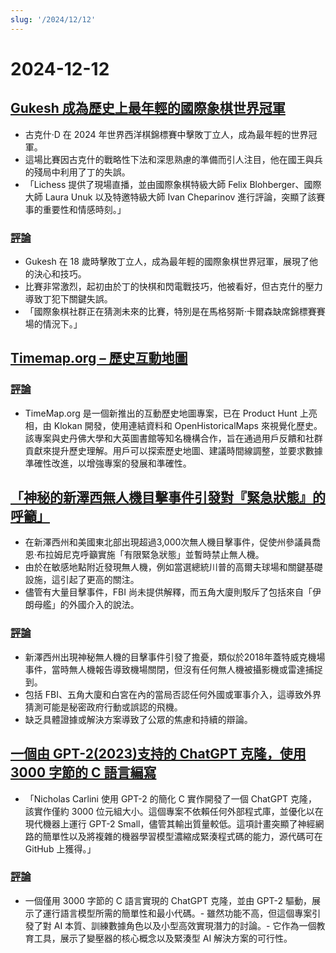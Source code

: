 ```yaml
---
slug: '/2024/12/12'
---
```


# 2024-12-12

## [Gukesh 成為歷史上最年輕的國際象棋世界冠軍](https://lichess.org/@/Lichess/blog/wcc-2024-round-14-gukesh-becomes-the-youngest-world-champion-in-history/cDggdNZw)

- 古克什·D 在 2024 年世界西洋棋錦標賽中擊敗丁立人，成為最年輕的世界冠軍。
- 這場比賽因古克什的戰略性下法和深思熟慮的準備而引人注目，他在國王與兵的殘局中利用了丁的失誤。
- 「Lichess 提供了現場直播，並由國際象棋特級大師 Felix Blohberger、國際大師 Laura Unuk 以及特邀特級大師 Ivan Cheparinov 進行評論，突顯了該賽事的重要性和情感時刻。」

### [評論](https://news.ycombinator.com/item?id=42398952)

- Gukesh 在 18 歲時擊敗丁立人，成為最年輕的國際象棋世界冠軍，展現了他的決心和技巧。
- 比賽非常激烈，起初由於丁的快棋和閃電戰技巧，他被看好，但古克什的壓力導致丁犯下關鍵失誤。
- 「國際象棋社群正在猜測未來的比賽，特別是在馬格努斯·卡爾森缺席錦標賽賽場的情況下。」

## [Timemap.org – 歷史互動地圖](https://www.oldmapsonline.org/en/history/regions)

### [評論](https://news.ycombinator.com/item?id=42397550)

- TimeMap.org 是一個新推出的互動歷史地圖專案，已在 Product Hunt 上亮相，由 Klokan 開發，使用連結資料和 OpenHistoricalMaps 來視覺化歷史。該專案與史丹佛大學和大英圖書館等知名機構合作，旨在通過用戶反饋和社群貢獻來提升歷史理解。用戶可以探索歷史地圖、建議時間線調整，並要求數據準確性改進，以增強專案的發展和準確性。

## [「神秘的新澤西無人機目擊事件引發對『緊急狀態』的呼籲」](https://www.theguardian.com/us-news/2024/dec/11/new-jersey-drone-sightings-state-of-emergency)

- 在新澤西州和美國東北部出現超過3,000次無人機目擊事件，促使州參議員喬恩·布拉姆尼克呼籲實施「有限緊急狀態」並暫時禁止無人機。
- 由於在敏感地點附近發現無人機，例如當選總統川普的高爾夫球場和關鍵基礎設施，這引起了更高的關注。
- 儘管有大量目擊事件，FBI 尚未提供解釋，而五角大廈則駁斥了包括來自「伊朗母艦」的外國介入的說法。

### [評論](https://news.ycombinator.com/item?id=42391443)

- 新澤西州出現神秘無人機的目擊事件引發了擔憂，類似於2018年蓋特威克機場事件，當時無人機報告導致機場關閉，但沒有任何無人機被攝影機或雷達捕捉到。
- 包括 FBI、五角大廈和白宮在內的當局否認任何外國或軍事介入，這導致外界猜測可能是秘密政府行動或誤認的飛機。
- 缺乏具體證據或解決方案導致了公眾的焦慮和持續的辯論。

## [一個由 GPT-2(2023)支持的 ChatGPT 克隆，使用 3000 字節的 C 語言編寫](https://nicholas.carlini.com/writing/2023/chat-gpt-2-in-c.html)

- 「Nicholas Carlini 使用 GPT-2 的簡化 C 實作開發了一個 ChatGPT 克隆，該實作僅約 3000 位元組大小。這個專案不依賴任何外部程式庫，並優化以在現代機器上運行 GPT-2 Small，儘管其輸出質量較低。這項計畫突顯了神經網路的簡單性以及將複雜的機器學習模型濃縮成緊湊程式碼的能力，源代碼可在 GitHub 上獲得。」

### [評論](https://news.ycombinator.com/item?id=42396372)

- 一個僅用 3000 字節的 C 語言實現的 ChatGPT 克隆，並由 GPT-2 驅動，展示了運行語言模型所需的簡單性和最小代碼。- 雖然功能不高，但這個專案引發了對 AI 本質、訓練數據角色以及小型高效實現潛力的討論。- 它作為一個教育工具，展示了變壓器的核心概念以及緊湊型 AI 解決方案的可行性。

<head>
  <meta property="og:title" content="Gukesh 成為歷史上最年輕的國際象棋世界冠軍" />
  <meta property="og:type" content="website" />
  <meta property="og:image" content="https://og.cho.sh/api/og/?title=Gukesh%20%E6%88%90%E7%82%BA%E6%AD%B7%E5%8F%B2%E4%B8%8A%E6%9C%80%E5%B9%B4%E8%BC%95%E7%9A%84%E5%9C%8B%E9%9A%9B%E8%B1%A1%E6%A3%8B%E4%B8%96%E7%95%8C%E5%86%A0%E8%BB%8D&subheading=2024%E5%B9%B412%E6%9C%8812%E6%97%A5%20%E6%98%9F%E6%9C%9F%E5%9B%9B%3A%20Hacker%20News%20%E6%91%98%E8%A6%81" />
</head>

